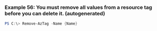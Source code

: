 
### Example 56: You must remove all values from a resource tag before you can delete it. (autogenerated)
```powershell
PS C:\> Remove-AzTag -Name {Name}


